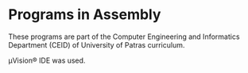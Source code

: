 # Programs in Assembly

These programs are part of the Computer Engineering and Informatics Department (CEID) of University of Patras curriculum.

µVision® IDE was used.

